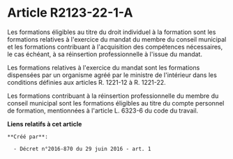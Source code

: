 # Article R2123-22-1-A

Les formations éligibles au titre du droit individuel à la formation sont les formations relatives à l'exercice du mandat du
membre du conseil municipal et les formations contribuant à l'acquisition des compétences nécessaires, le cas échéant, à sa
réinsertion professionnelle à l'issue du mandat.

Les formations relatives à l'exercice du mandat sont les formations dispensées par un organisme agréé par le ministre de
l'intérieur dans les conditions définies aux articles R. 1221-12 à R. 1221-22.

Les formations contribuant à la réinsertion professionnelle du membre du conseil municipal sont les formations éligibles au
titre du compte personnel de formation, mentionnées à l'article L. 6323-6 du code du travail.

**Liens relatifs à cet article**

	**Créé par**:

	  - Décret n°2016-870 du 29 juin 2016 - art. 1
